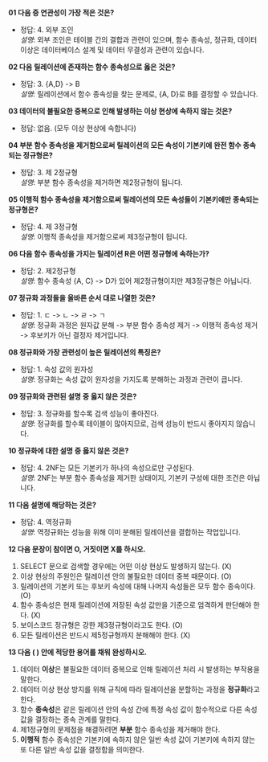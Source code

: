 **01 다음 중 연관성이 가장 적은 것은?**  
- 정답: 4. 외부 조인  
*설명*: 외부 조인은 테이블 간의 결합과 관련이 있으며, 함수 종속성, 정규화, 데이터 이상은 데이터베이스 설계 및 데이터 무결성과 관련이 있습니다.

**02 다음 릴레이션에 존재하는 함수 종속성으로 옳은 것은?**  
- 정답: 3. {A,D} -> B  
*설명*: 릴레이션에서 함수 종속성을 찾는 문제로, {A, D}로 B를 결정할 수 있습니다.

**03 데이터의 불필요한 중복으로 인해 발생하는 이상 현상에 속하지 않는 것은?**  
- 정답: 없음. (모두 이상 현상에 속합니다)

**04 부분 함수 종속성을 제거함으로써 릴레이션의 모든 속성이 기본키에 완전 함수 종속되는 정규형은?**  
- 정답: 3. 제 2정규형  
*설명*: 부분 함수 종속성을 제거하면 제2정규형이 됩니다.

**05 이행적 함수 종속성을 제거함으로써 릴레이션의 모든 속성들이 기본키에만 종속되는 정규형은?**  
- 정답: 4. 제 3정규형  
*설명*: 이행적 종속성을 제거함으로써 제3정규형이 됩니다.

**06 다음 함수 종속성을 가지는 릴레이션 R은 어떤 정규형에 속하는가?**  
- 정답: 2. 제2정규형  
*설명*: 함수 종속성 {A, C} -> D가 있어 제2정규형이지만 제3정규형은 아닙니다.

**07 정규화 과정들을 올바른 순서 대로 나열한 것은?**  
- 정답: 1. ㄷ -> ㄴ -> ㄹ -> ㄱ  
*설명*: 정규화 과정은 원자값 분해 -> 부분 함수 종속성 제거 -> 이행적 종속성 제거 -> 후보키가 아닌 결정자 제거입니다.

**08 정규화와 가장 관련성이 높은 릴레이션의 특징은?**  
- 정답: 1. 속성 값의 원자성  
*설명*: 정규화는 속성 값이 원자성을 가지도록 분해하는 과정과 관련이 큽니다.

**09 정규화와 관련된 설명 중 옳지 않은 것은?**  
- 정답: 3. 정규화를 할수록 검색 성능이 좋아진다.  
*설명*: 정규화를 할수록 테이블이 많아지므로, 검색 성능이 반드시 좋아지지 않습니다.

**10 정규화에 대한 설명 중 옳지 않은 것은?**  
- 정답: 4. 2NF는 모든 기본키가 하나의 속성으로만 구성된다.  
*설명*: 2NF는 부분 함수 종속성을 제거한 상태이지, 기본키 구성에 대한 조건은 아닙니다.

**11 다음 설명에 해당하는 것은?**  
- 정답: 4. 역정규화  
*설명*: 역정규화는 성능을 위해 이미 분해된 릴레이션을 결합하는 작업입니다.

**12 다음 문장이 참이면 O, 거짓이면 X를 하시오.**

1. SELECT 문으로 검색할 경우에는 어떤 이상 현상도 발생하지 않는다. (X)
2. 이상 현상의 주원인은 릴레이션 안의 불필요한 데이터 중복 때문이다. (O)
3. 릴레이션의 기본키 또는 후보키 속성에 대해 나머지 속성들은 모두 함수 종속이다. (O)
4. 함수 종속성은 현재 릴레이션에 저장된 속성 값만을 기준으로 엄격하게 판단해야 한다. (X)
5. 보이스코드 정규형은 강한 제3정규형이라고도 한다. (O)
6. 모든 릴레이션은 반드시 제5정규형까지 분해해야 한다. (X)

**13 다음 ( ) 안에 적당한 용어를 채워 완성하시오.**

1. 데이터 **이상**은 불필요한 데이터 중복으로 인해 릴레이션 처리 시 발생하는 부작용을 말한다.
2. 데이터 이상 현상 방지를 위해 규칙에 따라 릴레이션을 분할하는 과정을 **정규화**라고 한다.
3. 함수 **종속성**은 같은 릴레이션 안의 속성 간에 특정 속성 값이 함수적으로 다른 속성 값을 결정하는 종속 관계를 말한다.
4. 제1정규형의 문제점을 해결하려면 **부분** 함수 종속성을 제거해야 한다.
5. **이행적** 함수 종속성은 기본키에 속하지 않은 일반 속성 값이 기본키에 속하지 않는 또 다른 일반 속성 값을 결정함을 의미한다.
